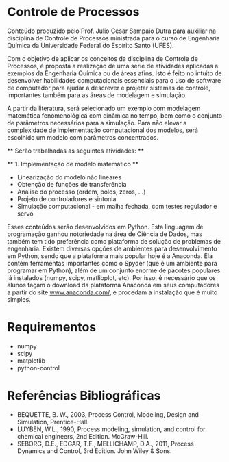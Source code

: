 # Controle de Processos

Conteúdo produzido pelo Prof. Julio Cesar Sampaio Dutra para auxiliar na disciplina de Controle de Processos ministrada para o curso de Engenharia Química da Universidade Federal do Espírito Santo (UFES).

Com o objetivo de aplicar os conceitos da disciplina de Controle de Processos, é proposta a realização de uma série de atividades aplicadas a exemplos da Engenharia Química ou de áreas afins. Isto é feito no intuito de desenvolver habilidades computacionais essenciais para o uso de software de computador para ajudar a descrever e projetar sistemas de controle, importantes também para as áreas de modelagem e simulação.

A partir da literatura, será selecionado um exemplo com modelagem matemática fenomenológica com dinâmica no tempo, bem como o conjunto de parâmetros necessários para a simulação. Para não elevar a complexidade de implementação computacional dos modelos, será escolhido um modelo com parâmetros concentrados.


** Serão trabalhadas as seguintes atividades: **

** 1. Implementação de modelo matemático ** <br>
- Linearização do modelo não lineares
- Obtenção de funções de transferência
-	Análise do processo (ordem, polos, zeros, ...)
-	Projeto de controladores e sintonia
- Simulação computacional - em malha fechada, com testes regulador e servo

Esses conteúdos serão desenvolvidos em Python. Esta linguagem de programação ganhou notoriedade na área de Ciência de Dados, mas também tem tido preferência como plataforma de solução de problemas de engenharia. Existem diversas opções de ambientes para desenvolvimento em Python, sendo que a plataforma mais popular hoje é a Anaconda. Ela contém ferramentas importantes como o Spyder (que é um ambiente para programar em Python), além de um conjunto enorme de pacotes populares já instalados (numpy, scipy, matlibplot, etc). Por isso, é necessário que os alunos façam o download da plataforma Anaconda em seus computadores a partir do site www.anaconda.com/, e procedam a instalação que é muito simples. 

# Requirementos
- numpy
- scipy
- matplotlib 
- python-control

# Referências Bibliográficas
- BEQUETTE, B. W., 2003, Process Control, Modeling, Design and Simulation, Prentice-Hall.
- LUYBEN, W.L., 1990, Process modeling, simulation, and control for chemical engineers, 2nd Edition. McGraw-Hill.
- SEBORG, D.E., EDGAR, T.F., MELLICHAMP, D.A., 2011, Process Dynamics and Control, 3rd Edition. John Wiley & Sons.

